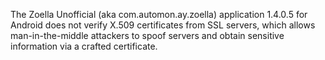 The Zoella Unofficial (aka com.automon.ay.zoella) application 1.4.0.5 for Android does not verify X.509 certificates from SSL servers, which allows man-in-the-middle attackers to spoof servers and obtain sensitive information via a crafted certificate.